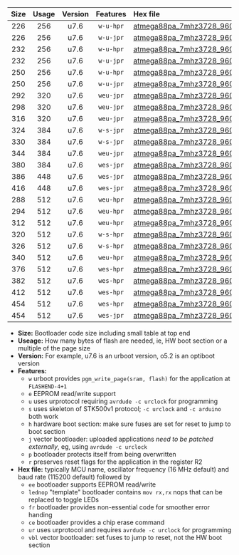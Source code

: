 |Size|Usage|Version|Features|Hex file|
|:-:|:-:|:-:|:-:|:--|
|226|256|u7.6|`w-u-hpr`|[atmega88pa_7mhz3728_9600bps_ur.hex](https://raw.githubusercontent.com/stefanrueger/urboot/main/atmega88pa_7mhz3728_9600bps_ur.hex)|
|226|256|u7.6|`w-u-jpr`|[atmega88pa_7mhz3728_9600bps_ur_vbl.hex](https://raw.githubusercontent.com/stefanrueger/urboot/main/atmega88pa_7mhz3728_9600bps_ur_vbl.hex)|
|232|256|u7.6|`w-u-hpr`|[atmega88pa_7mhz3728_9600bps_lednop_ur.hex](https://raw.githubusercontent.com/stefanrueger/urboot/main/atmega88pa_7mhz3728_9600bps_lednop_ur.hex)|
|232|256|u7.6|`w-u-jpr`|[atmega88pa_7mhz3728_9600bps_lednop_ur_vbl.hex](https://raw.githubusercontent.com/stefanrueger/urboot/main/atmega88pa_7mhz3728_9600bps_lednop_ur_vbl.hex)|
|250|256|u7.6|`w-u-hpr`|[atmega88pa_7mhz3728_9600bps_lednop_fr_ur.hex](https://raw.githubusercontent.com/stefanrueger/urboot/main/atmega88pa_7mhz3728_9600bps_lednop_fr_ur.hex)|
|250|256|u7.6|`w-u-jpr`|[atmega88pa_7mhz3728_9600bps_lednop_fr_ur_vbl.hex](https://raw.githubusercontent.com/stefanrueger/urboot/main/atmega88pa_7mhz3728_9600bps_lednop_fr_ur_vbl.hex)|
|292|320|u7.6|`weu-jpr`|[atmega88pa_7mhz3728_9600bps_ee_ur_vbl.hex](https://raw.githubusercontent.com/stefanrueger/urboot/main/atmega88pa_7mhz3728_9600bps_ee_ur_vbl.hex)|
|298|320|u7.6|`weu-jpr`|[atmega88pa_7mhz3728_9600bps_ee_lednop_ur_vbl.hex](https://raw.githubusercontent.com/stefanrueger/urboot/main/atmega88pa_7mhz3728_9600bps_ee_lednop_ur_vbl.hex)|
|316|320|u7.6|`weu-jpr`|[atmega88pa_7mhz3728_9600bps_ee_lednop_fr_ur_vbl.hex](https://raw.githubusercontent.com/stefanrueger/urboot/main/atmega88pa_7mhz3728_9600bps_ee_lednop_fr_ur_vbl.hex)|
|324|384|u7.6|`w-s-jpr`|[atmega88pa_7mhz3728_9600bps_vbl.hex](https://raw.githubusercontent.com/stefanrueger/urboot/main/atmega88pa_7mhz3728_9600bps_vbl.hex)|
|330|384|u7.6|`w-s-jpr`|[atmega88pa_7mhz3728_9600bps_lednop_vbl.hex](https://raw.githubusercontent.com/stefanrueger/urboot/main/atmega88pa_7mhz3728_9600bps_lednop_vbl.hex)|
|344|384|u7.6|`weu-jpr`|[atmega88pa_7mhz3728_9600bps_ee_lednop_fr_ce_ur_vbl.hex](https://raw.githubusercontent.com/stefanrueger/urboot/main/atmega88pa_7mhz3728_9600bps_ee_lednop_fr_ce_ur_vbl.hex)|
|380|384|u7.6|`wes-jpr`|[atmega88pa_7mhz3728_9600bps_ee_vbl.hex](https://raw.githubusercontent.com/stefanrueger/urboot/main/atmega88pa_7mhz3728_9600bps_ee_vbl.hex)|
|386|448|u7.6|`wes-jpr`|[atmega88pa_7mhz3728_9600bps_ee_lednop_vbl.hex](https://raw.githubusercontent.com/stefanrueger/urboot/main/atmega88pa_7mhz3728_9600bps_ee_lednop_vbl.hex)|
|416|448|u7.6|`wes-jpr`|[atmega88pa_7mhz3728_9600bps_ee_lednop_fr_vbl.hex](https://raw.githubusercontent.com/stefanrueger/urboot/main/atmega88pa_7mhz3728_9600bps_ee_lednop_fr_vbl.hex)|
|288|512|u7.6|`weu-hpr`|[atmega88pa_7mhz3728_9600bps_ee_ur.hex](https://raw.githubusercontent.com/stefanrueger/urboot/main/atmega88pa_7mhz3728_9600bps_ee_ur.hex)|
|294|512|u7.6|`weu-hpr`|[atmega88pa_7mhz3728_9600bps_ee_lednop_ur.hex](https://raw.githubusercontent.com/stefanrueger/urboot/main/atmega88pa_7mhz3728_9600bps_ee_lednop_ur.hex)|
|312|512|u7.6|`weu-hpr`|[atmega88pa_7mhz3728_9600bps_ee_lednop_fr_ur.hex](https://raw.githubusercontent.com/stefanrueger/urboot/main/atmega88pa_7mhz3728_9600bps_ee_lednop_fr_ur.hex)|
|320|512|u7.6|`w-s-hpr`|[atmega88pa_7mhz3728_9600bps.hex](https://raw.githubusercontent.com/stefanrueger/urboot/main/atmega88pa_7mhz3728_9600bps.hex)|
|326|512|u7.6|`w-s-hpr`|[atmega88pa_7mhz3728_9600bps_lednop.hex](https://raw.githubusercontent.com/stefanrueger/urboot/main/atmega88pa_7mhz3728_9600bps_lednop.hex)|
|340|512|u7.6|`weu-hpr`|[atmega88pa_7mhz3728_9600bps_ee_lednop_fr_ce_ur.hex](https://raw.githubusercontent.com/stefanrueger/urboot/main/atmega88pa_7mhz3728_9600bps_ee_lednop_fr_ce_ur.hex)|
|376|512|u7.6|`wes-hpr`|[atmega88pa_7mhz3728_9600bps_ee.hex](https://raw.githubusercontent.com/stefanrueger/urboot/main/atmega88pa_7mhz3728_9600bps_ee.hex)|
|382|512|u7.6|`wes-hpr`|[atmega88pa_7mhz3728_9600bps_ee_lednop.hex](https://raw.githubusercontent.com/stefanrueger/urboot/main/atmega88pa_7mhz3728_9600bps_ee_lednop.hex)|
|412|512|u7.6|`wes-hpr`|[atmega88pa_7mhz3728_9600bps_ee_lednop_fr.hex](https://raw.githubusercontent.com/stefanrueger/urboot/main/atmega88pa_7mhz3728_9600bps_ee_lednop_fr.hex)|
|454|512|u7.6|`wes-hpr`|[atmega88pa_7mhz3728_9600bps_ee_lednop_fr_ce.hex](https://raw.githubusercontent.com/stefanrueger/urboot/main/atmega88pa_7mhz3728_9600bps_ee_lednop_fr_ce.hex)|
|454|512|u7.6|`wes-jpr`|[atmega88pa_7mhz3728_9600bps_ee_lednop_fr_ce_vbl.hex](https://raw.githubusercontent.com/stefanrueger/urboot/main/atmega88pa_7mhz3728_9600bps_ee_lednop_fr_ce_vbl.hex)|

- **Size:** Bootloader code size including small table at top end
- **Useage:** How many bytes of flash are needed, ie, HW boot section or a multiple of the page size
- **Version:** For example, u7.6 is an urboot version, o5.2 is an optiboot version
- **Features:**
  + `w` urboot provides `pgm_write_page(sram, flash)` for the application at `FLASHEND-4+1`
  + `e` EEPROM read/write support
  + `u` uses urprotocol requiring `avrdude -c urclock` for programming
  + `s` uses skeleton of STK500v1 protocol; `-c urclock` and `-c arduino` both work
  + `h` hardware boot section: make sure fuses are set for reset to jump to boot section
  + `j` vector bootloader: uploaded applications *need to be patched externally*, eg, using `avrdude -c urclock`
  + `p` bootloader protects itself from being overwritten
  + `r` preserves reset flags for the application in the register R2
- **Hex file:** typically MCU name, oscillator frequency (16 MHz default) and baud rate (115200 default) followed by
  + `ee` bootloader supports EEPROM read/write
  + `lednop` "template" bootloader contains `mov rx,rx` nops that can be replaced to toggle LEDs
  + `fr` bootloader provides non-essential code for smoother error handing
  + `ce` bootloader provides a chip erase command
  + `ur` uses urprotocol and requires `avrdude -c urclock` for programming
  + `vbl` vector bootloader: set fuses to jump to reset, not the HW boot section
